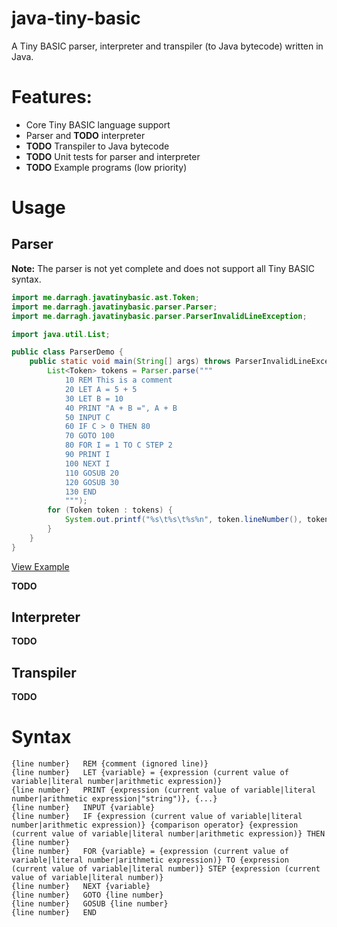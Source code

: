 # java-tiny-basic

A Tiny BASIC parser, interpreter and transpiler (to Java bytecode) written in Java.

# Features:

- Core Tiny BASIC language support
- Parser and **TODO** interpreter
- **TODO** Transpiler to Java bytecode
- **TODO** Unit tests for parser and interpreter
- **TODO** Example programs (low priority)

# Usage

## Parser

**Note:** The parser is not yet complete and does not support all Tiny BASIC syntax.

```java
import me.darragh.javatinybasic.ast.Token;
import me.darragh.javatinybasic.parser.Parser;
import me.darragh.javatinybasic.parser.ParserInvalidLineException;

import java.util.List;

public class ParserDemo {
    public static void main(String[] args) throws ParserInvalidLineException {
        List<Token> tokens = Parser.parse("""
            10 REM This is a comment
            20 LET A = 5 + 5
            30 LET B = 10
            40 PRINT "A + B =", A + B
            50 INPUT C
            60 IF C > 0 THEN 80
            70 GOTO 100
            80 FOR I = 1 TO C STEP 2
            90 PRINT I
            100 NEXT I
            110 GOSUB 20
            120 GOSUB 30
            130 END
            """);
        for (Token token : tokens) {
            System.out.printf("%s\t%s\t%s%n", token.lineNumber(), token.statement(), token.expression());
        }
    }
}
```

[View Example](Example/src/test/java/ParserDemo.java)

**TODO**

## Interpreter

**TODO**

## Transpiler

**TODO**

# Syntax

```
{line number}   REM {comment (ignored line)}
{line number}   LET {variable} = {expression (current value of variable|literal number|arithmetic expression)}
{line number}   PRINT {expression (current value of variable|literal number|arithmetic expression|"string")}, {...}
{line number}   INPUT {variable}
{line number}   IF {expression (current value of variable|literal number|arithmetic expression)} {comparison operator} {expression (current value of variable|literal number|arithmetic expression)} THEN {line number}
{line number}   FOR {variable} = {expression (current value of variable|literal number|arithmetic expression)} TO {expression (current value of variable|literal number)} STEP {expression (current value of variable|literal number)}
{line number}   NEXT {variable}
{line number}   GOTO {line number}
{line number}   GOSUB {line number}
{line number}   END
```